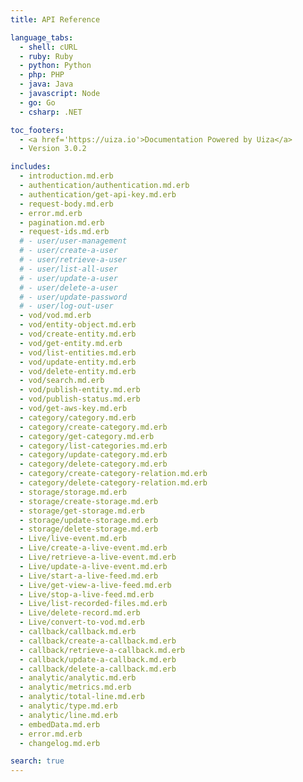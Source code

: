 ```yaml
---
title: API Reference

language_tabs:
  - shell: cURL
  - ruby: Ruby
  - python: Python
  - php: PHP
  - java: Java
  - javascript: Node
  - go: Go
  - csharp: .NET

toc_footers:
  - <a href='https://uiza.io'>Documentation Powered by Uiza</a>
  - Version 3.0.2

includes:
  - introduction.md.erb
  - authentication/authentication.md.erb
  - authentication/get-api-key.md.erb
  - request-body.md.erb
  - error.md.erb
  - pagination.md.erb
  - request-ids.md.erb
  # - user/user-management
  # - user/create-a-user
  # - user/retrieve-a-user
  # - user/list-all-user
  # - user/update-a-user
  # - user/delete-a-user
  # - user/update-password
  # - user/log-out-user
  - vod/vod.md.erb
  - vod/entity-object.md.erb
  - vod/create-entity.md.erb
  - vod/get-entity.md.erb
  - vod/list-entities.md.erb
  - vod/update-entity.md.erb
  - vod/delete-entity.md.erb
  - vod/search.md.erb
  - vod/publish-entity.md.erb
  - vod/publish-status.md.erb
  - vod/get-aws-key.md.erb
  - category/category.md.erb
  - category/create-category.md.erb
  - category/get-category.md.erb
  - category/list-categories.md.erb
  - category/update-category.md.erb
  - category/delete-category.md.erb
  - category/create-category-relation.md.erb
  - category/delete-category-relation.md.erb
  - storage/storage.md.erb
  - storage/create-storage.md.erb
  - storage/get-storage.md.erb
  - storage/update-storage.md.erb
  - storage/delete-storage.md.erb
  - Live/live-event.md.erb
  - Live/create-a-live-event.md.erb
  - Live/retrieve-a-live-event.md.erb
  - Live/update-a-live-event.md.erb
  - Live/start-a-live-feed.md.erb
  - Live/get-view-a-live-feed.md.erb
  - Live/stop-a-live-feed.md.erb
  - Live/list-recorded-files.md.erb
  - Live/delete-record.md.erb
  - Live/convert-to-vod.md.erb
  - callback/callback.md.erb
  - callback/create-a-callback.md.erb
  - callback/retrieve-a-callback.md.erb
  - callback/update-a-callback.md.erb
  - callback/delete-a-callback.md.erb
  - analytic/analytic.md.erb
  - analytic/metrics.md.erb
  - analytic/total-line.md.erb
  - analytic/type.md.erb
  - analytic/line.md.erb
  - embedData.md.erb
  - error.md.erb
  - changelog.md.erb

search: true
---
```

